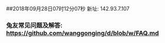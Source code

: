##2018年09月28日07时12分07秒 新址: 142.93.7.107
### 兔友常见问题及解答: https://github.com/wanggonging/d/blob/w/FAQ.md
